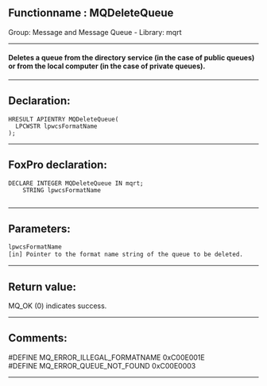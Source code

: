 <link rel="stylesheet" type="text/css" href="../../css/win32api.css">  
<link rel="stylesheet" href="https://cdnjs.cloudflare.com/ajax/libs/font-awesome/4.7.0/css/font-awesome.min.css">

## Functionname : MQDeleteQueue
Group: Message and Message Queue - Library: mqrt    
***  


#### Deletes a queue from the directory service (in the case of public queues) or from the local computer (in the case of private queues).
***  


## Declaration:
```foxpro  
HRESULT APIENTRY MQDeleteQueue(
  LPCWSTR lpwcsFormatName
);  
```  
***  


## FoxPro declaration:
```foxpro  
DECLARE INTEGER MQDeleteQueue IN mqrt;
	STRING lpwcsFormatName
  
```  
***  


## Parameters:
```txt  
lpwcsFormatName
[in] Pointer to the format name string of the queue to be deleted.  
```  
***  


## Return value:
MQ_OK (0) indicates success.  
***  


## Comments:
#DEFINE MQ_ERROR_ILLEGAL_FORMATNAME 0xC00E001E  
#DEFINE MQ_ERROR_QUEUE_NOT_FOUND 0xC00E0003  
  
***  


